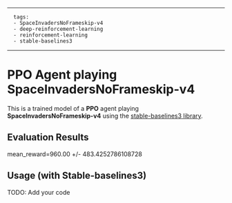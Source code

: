 
---
      tags:
      - SpaceInvadersNoFrameskip-v4
      - deep-reinforcement-learning
      - reinforcement-learning
      - stable-baselines3
---
    
  # **PPO** Agent playing **SpaceInvadersNoFrameskip-v4**
  This is a trained model of a **PPO** agent playing **SpaceInvadersNoFrameskip-v4** using the [stable-baselines3 library](https://github.com/DLR-RM/stable-baselines3).

  ## Evaluation Results
  
  mean_reward=960.00 +/- 483.4252786108728
  
  ## Usage (with Stable-baselines3)

  TODO: Add your code
  